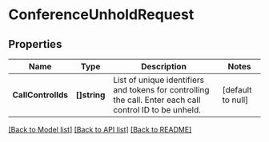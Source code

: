 # ConferenceUnholdRequest

## Properties
Name | Type | Description | Notes
------------ | ------------- | ------------- | -------------
**CallControlIds** | **[]string** | List of unique identifiers and tokens for controlling the call. Enter each call control ID to be unheld. | [default to null]

[[Back to Model list]](../README.md#documentation-for-models) [[Back to API list]](../README.md#documentation-for-api-endpoints) [[Back to README]](../README.md)

